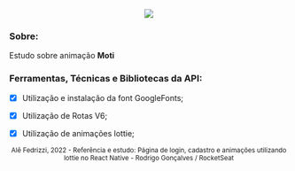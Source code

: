 <div align="center">
  <img src="login.gif">
</div>




### Sobre:


Estudo sobre animação **Moti** 



### Ferramentas, Técnicas e Bibliotecas da API:



- [x] Utilização e instalação da font GoogleFonts;
- [x] Utilização de Rotas V6;
- [x] Utilização de animações lottie;



<div align="center">
  <small>Alê Fedrizzi, 2022 - Referência e estudo: Página de login, cadastro e animações utilizando lottie no React Native  - Rodrigo Gonçalves / RocketSeat </small>
</div>
